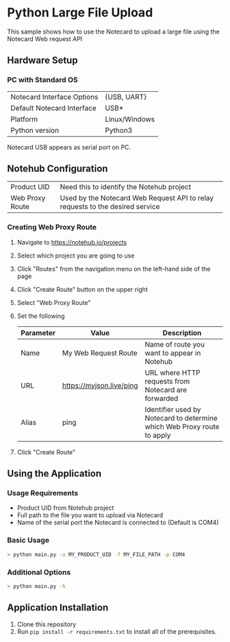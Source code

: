 # Python Large File Upload

This sample shows how to use the Notecard to upload a large file using the Notecard Web request API



## Hardware Setup

### PC with Standard OS

| | |
|---|---|
|Notecard Interface Options| {USB, UART}|
|Default Notecard Interface| USB*|
|Platform| Linux/Windows|
|Python version| Python3 |


Notecard USB appears as serial port on PC.  

## Notehub Configuration

| | |
|---|---|
|Product UID|Need this to identify the Notehub project|
|Web Proxy Route|Used by the Notecard Web Request API to relay requests to the desired service|

### Creating Web Proxy Route

1. Navigate to https://notehub.io/projects
2. Select which project you are going to use
3. Click "Routes" from the navigation menu on the left-hand side of the page
4. Click "Create Route" button on the upper right
5. Select "Web Proxy Route"
6. Set the following
   
   |Parameter|Value|Description|
   |---------|-----|-----------|
   |Name|My Web Request Route|Name of route you want to appear in Notehub|
   |URL|https://myjson.live/ping|URL where HTTP requests from Notecard are forwarded|
   |Alias|ping|Identifier used by Notecard to determine which Web Proxy route to apply|

7. Click "Create Route"
   


## Using the Application

### Usage Requirements
 - Product UID from Notehub project
 - Full path to the file you want to upload via Notecard
 - Name of the serial port the Notecard is connected to (Default is COM4)

### Basic Usage

``` bash
> python main.py -u MY_PRODUCT_UID -f MY_FILE_PATH -p COM4
```


### Additional Options

``` bash
> python main.py -h
```

## Application Installation

1. Clone this repository
2. Run `pip install -r requirements.txt` to install all of the prerequisites.
